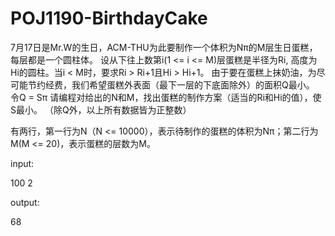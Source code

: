 # POJ1190-BirthdayCake
7月17日是Mr.W的生日，ACM-THU为此要制作一个体积为Nπ的M层生日蛋糕，每层都是一个圆柱体。 
设从下往上数第i(1 <= i <= M)层蛋糕是半径为Ri, 高度为Hi的圆柱。当i < M时，要求Ri > Ri+1且Hi > Hi+1。 
由于要在蛋糕上抹奶油，为尽可能节约经费，我们希望蛋糕外表面（最下一层的下底面除外）的面积Q最小。 
令Q = Sπ 
请编程对给出的N和M，找出蛋糕的制作方案（适当的Ri和Hi的值），使S最小。 
（除Q外，以上所有数据皆为正整数）

有两行，第一行为N（N <= 10000），表示待制作的蛋糕的体积为Nπ；第二行为M(M <= 20)，表示蛋糕的层数为M。

input:  

100 
2 

output:

68
